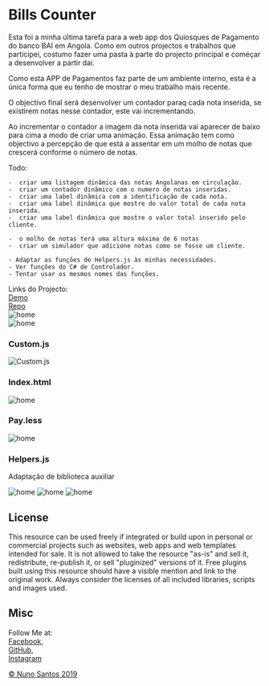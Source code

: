 # Bills Counter

Esta foi a minha última tarefa para a web app dos Quiosques de Pagamento do banco BAI em Angola.
Como em outros projectos e trabalhos que participei, costumo fazer uma pasta à parte do projecto principal e começar a desenvolver a partir dai.

Como esta APP de Pagamentos faz parte de um ambiente interno, esta é a única forma que eu tenho de mostrar o meu trabalho mais recente.

O objectivo final será desenvolver um contador paraq cada nota inserida, se existirem notas nesse contador, este vai incrementando.

Ao incrementar o contador a imagem da nota inserida vai aparecer de baixo para cima a modo de criar uma animação. Essa animação tem como objectivo a percepção de que está a assentar em um molho de notas que crescerá conforme o número de notas.

Todo:

    -  criar uma listagem dinâmica das notas Angolanas em circulação.
    -  criar um contador dinâmico com o numero de notas inseridas.
    -  criar uma label dinâmica com a identificação de cada nota.
    -  criar uma label dinâmica que mostre do valor total de cada nota inserida.
    -  criar uma label dinâmica que mostre o valor total inserido pelo cliente.
    
    -  o molho de notas terá uma altura máxima de 6 notas
    -  criar um simulador que adicione notas como se fosse um cliente. 

    - Adaptar as funções de Helpers.js às minhas necessidades.
    - Ver funções do C# de Controlador. 
    - Tentar usar os mesmos nomes das funções.


Links do Projecto:      
[Demo](https://nunosantoswebdesigner.github.io/bills)    
[Repo](https://github.com/nunosantoswebdesigner/bills)    
![home](https://github.com/nunosantoswebdesigner/pdfs/blob/gh-pages/images/bills_2.png)  
![home](https://github.com/nunosantoswebdesigner/pdfs/blob/gh-pages/images/bills_8.png)  
  

### Custom.js          
![Custom.js](https://github.com/nunosantoswebdesigner/pdfs/blob/gh-pages/images/bills_1.png)


### Index.html        
![home](https://github.com/nunosantoswebdesigner/pdfs/blob/gh-pages/images/bills_3.png)


### Pay.less     
![home](https://github.com/nunosantoswebdesigner/pdfs/blob/gh-pages/images/bills_4.png)


### Helpers.js   
Adaptação de biblioteca auxiliar

![home](https://github.com/nunosantoswebdesigner/pdfs/blob/gh-pages/images/bills_5.png)
![home](https://github.com/nunosantoswebdesigner/pdfs/blob/gh-pages/images/bills_6.png)
![home](https://github.com/nunosantoswebdesigner/pdfs/blob/gh-pages/images/bills_7.png)



## License
This resource can be used freely if integrated or build upon in personal or commercial projects such as websites, web apps and web templates intended for sale. It is not allowed to take the resource "as-is" and sell it, redistribute, re-publish it, or sell "pluginized" versions of it. Free plugins built using this resource should have a visible mention and link to the original work. Always consider the licenses of all included libraries, scripts and images used.

## Misc

Follow Me at:      
[Facebook](http://www.facebook.com/nunosantoswebdesigner),     
[GitHub](https://github.com/nunosantoswebdesigner),     
[Instagram](https://www.instagram.com/nunosantos_webdesigner)     


[© Nuno Santos 2019](https://www.instagram.com/nunosantos_webdesigner)